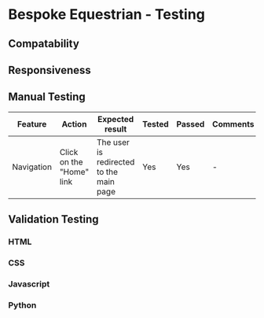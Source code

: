 # Bespoke Equestrian - Testing

## Compatability

## Responsiveness

## Manual Testing


| Feature | Action | Expected result | Tested | Passed | Comments |
| --- | --- | --- | --- | --- | --- |
| Navigation | Click on the "Home" link | The user is redirected to the main page | Yes | Yes | - |


## Validation Testing
### HTML
### CSS
### Javascript
### Python 